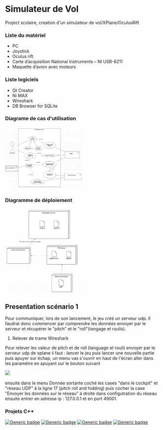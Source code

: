 # Simulateur de Vol
Project scolaire, creation d'un simulateur de vol/XPlane/OculusRift

### Liste du matériel

-	PC
-	Joystick
-	Oculus rift
-	Carte d’acquisition National Instruments – NI USB-6211
-	Maquette d’avion avec moteurs

### Liste logiciels
-	Qt Creator
-    Ni MAX
-    Wireshark
-    DB Browser for SQLite

### Diagrame de cas d'utilisation

<img src="assets/diagramme de cas utilisation.png"
     alt="diagramme de cas utilisation"
     style="width: 50%;" />
     
     
### Diagramme de déploiement

<img src="assets/diagramme de deploiement.PNG"
     alt="diagramme de deploiement"
     style="width: 50%;" />

## Presentation scénario 1

Pour communiquer, lors de son lancement, le jeu créé un serveur udp. Il faudrat donc commencer par comprendre les données envoyer par le serveur et récupérer le "pitch" et le "roll"(tangage et roulis).

1. Relever de trame Wireshark

Pour relever les valeur de pitch et de roll (tanguage et rouli) envoyer par le serveur udp de xplane il faut :
lancer le jeu puis lancer une nouvelle partie puis apuyer sur échap, un menu vas s'ouvrir en haut de l'écran aller dans les paramètre en apuyant sur le bouton suivant

<img src="assets/1/1.png"/>

ensuite dans le menu Donnée sortante coché les cases "dans le cockpit" et "réseau UDP" à la ligne 17 (pitch roll and hidding) puis cocher la case "Envoyer les données sur le réseau" à droite dans configutration du réseau ensuite entrer en adresse ip : 127.0.0.1  et en port 49001.
     
### Projets C++
[![Generic badge](https://img.shields.io/badge/Projet-Oculus%20Data%20View-green.svg)](https://github.com/ColinSluck/Simulateur-de-Vol/tree/main/Projets%20QT/oculus_data_view)
[![Generic badge](https://img.shields.io/badge/Projet-Carte%20acquistion%20+%20Joystick-green.svg)](https://github.com/ColinSluck/Simulateur-de-Vol/tree/main/Projets%20QT/carte_acquisitionEtJoystick)
[![Generic badge](https://img.shields.io/badge/Projet-Client%20udp%20Xplane-green.svg)](https://github.com/ColinSluck/Simulateur-de-Vol/tree/main/Projets%20QT/Client_UDP_Xplane11)
[![Generic badge](https://img.shields.io/badge/Projet-Sc%C3%A9nario%201-green.svg)](https://github.com/ColinSluck/Simulateur-de-Vol/tree/main/Projets%20QT/mini_projet_xplane_scenario_1)
